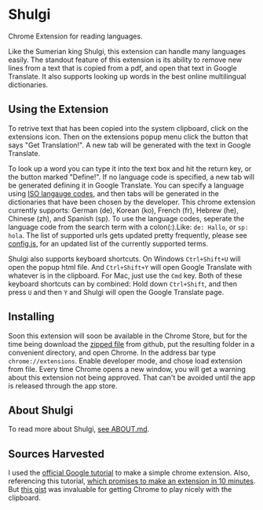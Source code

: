 # Shulgi
Chrome Extension for reading languages.

Like the Sumerian king Shulgi, this extension can handle many languages
easily. The standout feature of this extension is its ability to remove new
lines from a text that is copied from a pdf, and open that text in Google
Translate. It also supports looking up words in the best online
multilingual dictionaries. 

## Using the Extension 

To retrive text that has been copied into the system clipboard, click on the
extensions icon. Then on the extensions popup menu click the button that says
"Get Translation!". A new tab will be generated with the text in Google Translate. 

To look up a word you can type it into the text box and hit the return key, or
the button marked "Define!". If no language code is specified, a new tab will
be generated defining it in Google Translate. You can specify a language using
[ISO langauge codes][iso], and then tabs will be generated in the dictionaries that
have been chosen by the developer. This chrome extension currently supports:
German (de), Korean (ko), French (fr), Hebrew (he), Chinese (zh), and
Spanish (sp). To use the language codes, seperate the language code from the
search term with a colon(:).Like: `de: Hallo`, or `sp: hola`. The list of
supported urls gets updated pretty frequently, please see
[config.js](config.js), for an updated list of the currently supported terms.

Shulgi also supports keyboard shortcuts. On Windows `Ctrl+Shift+U` will open
the popup html file. And `Ctrl+Shift+Y` will open Google Translate with
whatever is in the clipboard. For Mac, just use the `Cmd` key. Both of these
keyboard shortcuts can by combined: Hold down `Ctrl+Shift`, and then press `U` 
and then `Y` and Shulgi will open the Google Translate page. 

## Installing

Soon this extension will soon be available in the Chrome Store, but
for the time being download the [zipped file][GitZip] from github, put the resulting
folder in a convenient directory, and open Chrome. In the address bar type
`chrome://extensions`. Enable developer mode, and chose load extension from
file. Every time Chrome opens a new window, you will get a warning about this
extension not being approved. That can't be avoided until the app is released
through the app store.

## About Shulgi 

To read more about Shulgi, [see ABOUT.md](ABOUT.md).

## Sources Harvested 

I used the [official Google tutorial][chrometut] to make a simple chrome
extension.  Also, referencing this tutorial, [which promises to make an
extension in 10 minutes][tenmin]. But [this gist][clipboardgist] was
invaluable for getting Chrome to play nicely with the clipboard.


[GitZip]: https://github.com/e2dubba/shulgi/archive/master.zip "Github Zip file"
[chrometut]: https://developer.chrome.com/extensions/getstarted "Chrome Tutorial"
[tenmin]: https://www.sitepoint.com/create-chrome-extension-10-minutes-flat/ "Ten Min Tutorial"
[clipboardgist]: https://gist.github.com/srsudar/e9a41228f06f32f272a2#file-background-js "Gist"
[iso]: https://en.wikipedia.org/wiki/List_of_ISO_639-1_codes "ISO Language Codes Wikipedia"
